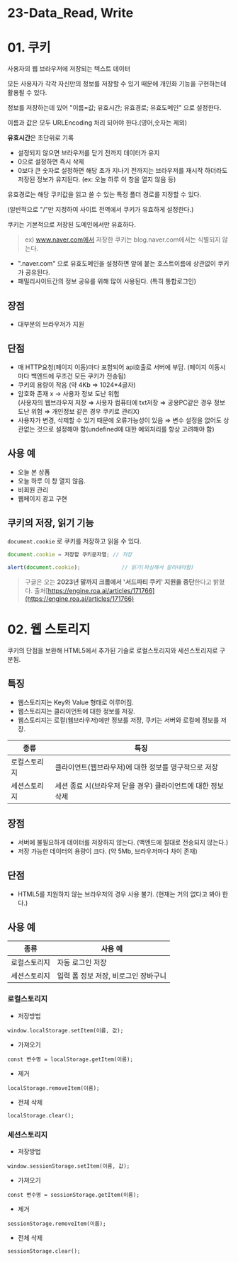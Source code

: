 # 23-Data_Read, Write

# 01. 쿠키

사용자의 웹 브라우저에 저장되는 텍스트 데이터  

모든 사용자가 각각 자신만의 정보를 저장할 수 있기 때문에 개인화 기능을 구현하는데 활용될 수 있다.  

정보를 저장하는데 있어 "이름=값; 유효시간; 유효경로; 유효도메인" 으로 설정한다.  

이름과 값은 모두 URLEncoding 처리 되어야 한다.(영어,숫자는 제외)  

**유효시간**은 초단위로 기록  

- 설정되지 않으면 브라우저를 닫기 전까지 데이터가 유지
- 0으로 설정하면 즉시 삭제
- 0보다 큰 숫자로 설정하면 해당 초가 지나기 전까지는 브라우저를 재시작 하더라도 저장된 정보가 유지된다.  (ex: 오늘 하루 이 창을 열지 않음 등)

유효경로는 해당 쿠키값을 읽고 쓸 수 있는 특정 폴더 경로를 지정할 수 있다.  

(일반적으로 "/"만 지정하여 사이트 전역에서 쿠키가 유효하게 설정한다.)  

쿠키는 기본적으로 저장된 도메인에서만 유효하다.  

> ex) www.naver.com에서 저장한 쿠키는 blog.naver.com에서는 식별되지 않는다.
> 
- ".naver.com" 으로 유효도메인을 설정하면 앞에 붙는 호스트이름에 상관없이 쿠키가 공유된다.
- 패밀리사이트간의 정보 공유를 위해 많이 사용된다. (특히 통합로그인)

## 장점

- 대부분의 브라우저가 지원

## 단점

- 매 HTTP요청(페이지 이동)마다 포함되어 api호출로 서버에 부담. (페이지 이동시마다 백엔드에 무조건 모든 쿠키가 전송됨)
- 쿠키의 용량이 작음 (약 4Kb ⇒ 1024*4글자)
- 암호화 존재 x -> 사용자 정보 도난 위험  
(사용자의 웹브라우저 저장 ⇒ 사용자 컴퓨터에 txt저장 ⇒ 공용PC같은 경우 정보 도난 위험 ⇒ 개인정보 같은 경우 쿠키로 관리X)
- 사용자가 변경, 삭제할 수 있기 때문에 오류가능성이 있음 ⇒ 변수 설정을 없어도 상관없는 것으로 설정해야 함(undefined에 대한 예외처리를 항상 고려해야 함)

## 사용 예

- 오늘 본 상품
- 오늘 하루 이 창 열지 않음.
- 비회원 관리
- 웹페이지 광고 구현

## 쿠키의 저장, 읽기 기능

`document.cookie` 로 쿠키를 저장하고 읽을 수 있다.  

```jsx
document.cookie = 저장할 쿠키문자열; // 저장

alert(document.cookie);             // 읽기(파싱해서 잘라내야함)
```

> 구글은 오는 **2023년 말까지 크롬에서 '서드파티 쿠키' 지원을 중단**한다고 밝혔다.  출처[https://engine.roa.ai/articles/171766](https://engine.roa.ai/articles/171766)
> 

# 02. 웹 스토리지

쿠키의 단점을 보완해 HTML5에서 추가된 기술로 로컬스토리지와 세션스토리지로 구분됨.  

## 특징

- 웹스토리지는 Key와 Value 형태로 이루어짐.
- 웹스토리지는 클라이언트에 대한 정보를 저장.
- 웹스토리지는 로컬(웹브라우저)에만 정보를 저장, 쿠키는 서버와 로컬에 정보를 저장.

| 종류 | 특징 |
| --- | --- |
| 로컬스토리지  | 클라이언트(웹브라우저)에 대한 정보를 영구적으로 저장 |
| 세션스토리지 | 세션 종료 시(브라우저 닫을 경우) 클라이언트에 대한 정보 삭제 |

## 장점

- 서버에 불필요하게 데이터를 저장하지 않는다. (백엔드에 절대로 전송되지 않는다.)
- 저장 가능한 데이터의 용량이 크다. (약 5Mb, 브라우저마다 차이 존재)

## 단점

- HTML5를 지원하지 않는 브라우저의 경우 사용 불가. (현재는 거의 없다고 봐야 한다.)

## 사용 예

| 종류 | 사용 예 |
| --- | --- |
| 로컬스토리지  | 자동 로그인 저장 |
| 세션스토리지 | 입력 폼 정보 저장, 비로그인 장바구니 |

### 로컬스토리지

- 저장방법

`window.localStorage.setItem(이름, 값);`  

- 가져오기

`const 변수명 = localStorage.getItem(이름);`  

- 제거

`localStorage.removeItem(이름);`   

- 전체 삭제

`localStorage.clear();`  

### 세션스토리지

- 저장방법

`window.sessionStorage.setItem(이름, 값);`  

- 가져오기

`const 변수명 = sessionStorage.getItem(이름);`  

- 제거

`sessionStorage.removeItem(이름);`   

- 전체 삭제

`sessionStorage.clear();`